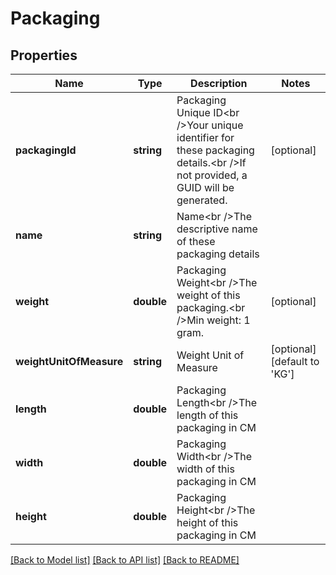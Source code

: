# Packaging

## Properties
Name | Type | Description | Notes
------------ | ------------- | ------------- | -------------
**packagingId** | **string** | Packaging Unique ID&lt;br /&gt;Your unique identifier for these packaging details.&lt;br /&gt;If not provided, a GUID will be generated. | [optional] 
**name** | **string** | Name&lt;br /&gt;The descriptive name of these packaging details | 
**weight** | **double** | Packaging Weight&lt;br /&gt;The weight of this packaging.&lt;br /&gt;Min weight: 1 gram. | [optional] 
**weightUnitOfMeasure** | **string** | Weight Unit of Measure | [optional] [default to 'KG']
**length** | **double** | Packaging Length&lt;br /&gt;The length of this packaging in CM | 
**width** | **double** | Packaging Width&lt;br /&gt;The width of this packaging in CM | 
**height** | **double** | Packaging Height&lt;br /&gt;The height of this packaging in CM | 

[[Back to Model list]](../README.md#documentation-for-models) [[Back to API list]](../README.md#documentation-for-api-endpoints) [[Back to README]](../README.md)

